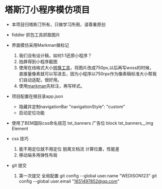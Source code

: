 # 塔斯汀小程序模仿项目
- 本项目归塔斯汀所有，只做学习所用，请尊重原创

- fiddler 抓包工具抓取图片

- 界面模仿采用Markman做标记
  1. 我们没有设计稿，如何1:1还原小程序？
  2. 拍屏得到小程序截图
  3. 使用在线格式大小[转换工具](https://www.gaitubao.com/)，将图片改成750px,以后再写wxss的时候，直接量像素就可以写进去，因为小程序以750rpx作为像素稿标准大小帮我们自动适配，很好用。
  4. 使用[markman](http://getmarkman.com/)先标注，再写样式。
  
- 项目配置在根目录app.json
  - 隐藏并定制navigationBar
  "navigationStyle": "custom"
  - 启动定位功能
  
- 使用了BEM国际css命名规范
  tst_banners 广告位 block
  tst_banners__img Element

- css 技巧
  1. 能不用定位就不用定位
    脱离文档流  计算位置，性能差
  2. 移动端多用弹性布局

- git 提交
  1. 第一次提交
  全局配置  git config --global user.name "WEDISON123"
  git config --global user.email "1651497852@qq.com"
